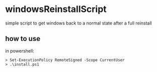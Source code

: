 # windowsReinstallScript
simple script to get windows back to a normal state after a full reinstall

## how to use
in powershell:

    > Set-ExecutionPolicy RemoteSigned -Scope CurrentUser 
    > .\install.ps1